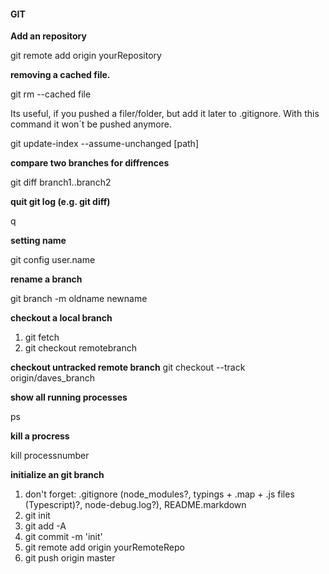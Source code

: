 #### GIT
<b>Add an repository</b>

git remote add origin yourRepository

<b>removing a cached file. </b>

git rm --cached file

Its useful, if you pushed a filer/folder, but add it later to .gitignore. With this command it won´t be pushed anymore.

git update-index --assume-unchanged [path]

<b> compare two branches for diffrences </b>

git diff branch1..branch2

<b> quit git log (e.g. git diff) </b>

q

<b> setting name </b>

git config user.name

<b> rename a branch </b>

git branch -m oldname newname

<b> checkout a local branch </b>

1. git fetch
2. git checkout remotebranch

<b>checkout untracked remote branch</b>
git checkout --track origin/daves_branch

<b> show all running processes </b>

ps

<b> kill a procress </b>

kill processnumber

<b> initialize an git branch </b>

1. don't forget: .gitignore (node_modules?, typings + .map + .js files (Typescript)?, node-debug.log?), README.markdown
2. git init
3. git add -A
4. git commit -m 'init'
5. git remote add origin yourRemoteRepo
6. git push origin master
